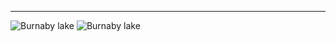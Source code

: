 ---

<img class="size-full wp-image-172" src="hhttp://i.imgur.com/mPs7Kov.jpg" alt="Burnaby lake" />

<img class="size-full wp-image-173" src="http://i.imgur.com/MTOh3bj.jpg" alt="Burnaby lake" />

